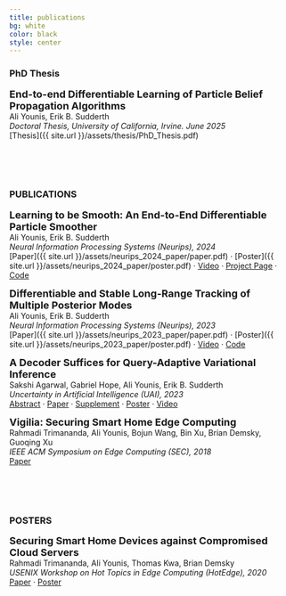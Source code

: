 ```yaml
---
title: publications
bg: white
color: black
style: center
---
```


### PhD Thesis
**<font size= "4"> End-to-end Differentiable Learning of Particle Belief Propagation Algorithms</font>**  <br>
Ali Younis, Erik B. Sudderth <br>
*Doctoral Thesis, University of California, Irvine. June 2025* <br>
[Thesis]({{ site.url }}/assets/thesis/PhD_Thesis.pdf) 

<br><br><br>
### PUBLICATIONS

**<font size= "4"> Learning to be Smooth: An End-to-End Differentiable Particle Smoother</font>**  <br>
Ali Younis, Erik B. Sudderth <br>
*Neural Information Processing Systems (Neurips), 2024* <br>
[Paper]({{ site.url }}/assets/neurips_2024_paper/paper.pdf) · [Poster]({{ site.url }}/assets/neurips_2024_paper/poster.pdf) · [Video](https://neurips.cc/virtual/2024/poster/94821) · [Project Page](https://asyounis.github.io/mdps/) · [Code](https://github.com/asyounis/mdps)



**<font size= "4"> Differentiable and Stable Long-Range Tracking of Multiple Posterior Modes</font>**  <br>
Ali Younis, Erik B. Sudderth <br>
*Neural Information Processing Systems (Neurips), 2023* <br>
[Paper]({{ site.url }}/assets/neurips_2023_paper/paper.pdf) · [Poster]({{ site.url }}/assets/neurips_2023_paper/poster.pdf) · [Video](https://nips.cc/virtual/2023/poster/72889) · [Code](https://github.com/asyounis/mdpf_neurips_2023)


**<font size= "4">A Decoder Suffices for Query-Adaptive Variational Inference</font>**  <br>
Sakshi Agarwal, Gabriel Hope, Ali Younis, Erik B. Sudderth <br>
*Uncertainty in Artificial Intelligence (UAI), 2023* <br>
[Abstract](https://proceedings.mlr.press/v216/agarwal23a.html) · [Paper](https://proceedings.mlr.press/v216/agarwal23a/agarwal23a.pdf) · [Supplement](https://proceedings.mlr.press/v216/agarwal23a/agarwal23a-supp.pdf) · [Poster](https://www.auai.org/uai2023/posters/747.pdf) · [Video](https://www.youtube.com/watch?v=O6iV9uOxRA4)

**<font size= "4">Vigilia: Securing Smart Home Edge Computing</font>**  <br>
Rahmadi Trimananda, Ali Younis, Bojun Wang, Bin Xu, Brian Demsky, Guoqing Xu <br>
*IEEE ACM Symposium on Edge Computing (SEC), 2018* <br>
[Paper](http://acm-ieee-sec.org/2018/pdfs/SEC2018-5cLAs0rQH8wBym0gnRmRKv/4FZwa1ApsV8MKkPgOTwynk/6HTCKzCT9xe2JbK6f8SqMY.pdf)


<br><br><br>
### POSTERS

**<font size= "4">Securing Smart Home Devices against Compromised Cloud Servers</font>**  <br>
Rahmadi Trimananda, Ali Younis, Thomas Kwa, Brian Demsky <br>
*USENIX Workshop on Hot Topics in Edge Computing (HotEdge), 2020* <br>
[Paper](https://arxiv.org/pdf/2006.11657.pdf) · [Poster](https://plrg.ics.uci.edu/publications/HotEdge2020_slides_Trimananda.pdf)


